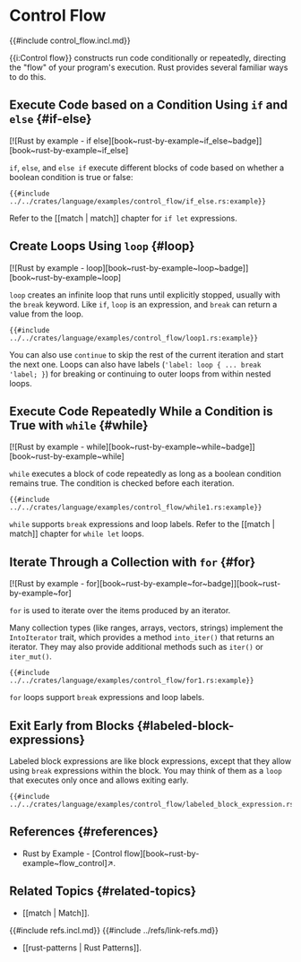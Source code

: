 # Control Flow

{{#include control_flow.incl.md}}

{{i:Control flow}} constructs run code conditionally or repeatedly, directing the "flow" of your program's execution. Rust provides several familiar ways to do this.

## Execute Code based on a Condition Using `if` and `else` {#if-else}

[![Rust by example - if else][book~rust-by-example~if_else~badge]][book~rust-by-example~if_else]

`if`, `else`, and `else if` execute different blocks of code based on whether a boolean condition is true or false:

```rust,editable
{{#include ../../crates/language/examples/control_flow/if_else.rs:example}}
```

Refer to the [[match | match]] chapter for `if let` expressions.

## Create Loops Using `loop` {#loop}

[![Rust by example - loop][book~rust-by-example~loop~badge]][book~rust-by-example~loop]

`loop` creates an infinite loop that runs until explicitly stopped, usually with the `break` keyword.
Like `if`, `loop` is an expression, and `break` can return a value from the loop.

```rust,editable
{{#include ../../crates/language/examples/control_flow/loop1.rs:example}}
```

You can also use `continue` to skip the rest of the current iteration and start the next one. Loops can also have labels (`'label: loop { ... break 'label; }`) for breaking or continuing to outer loops from within nested loops.

## Execute Code Repeatedly While a Condition is True with `while` {#while}

[![Rust by example - while][book~rust-by-example~while~badge]][book~rust-by-example~while]

`while` executes a block of code repeatedly as long as a boolean condition remains true.
The condition is checked before each iteration.

```rust,editable
{{#include ../../crates/language/examples/control_flow/while1.rs:example}}
```

`while` supports `break` expressions and loop labels. Refer to the [[match | match]] chapter for `while let` loops.

## Iterate Through a Collection with `for` {#for}

[![Rust by example - for][book~rust-by-example~for~badge]][book~rust-by-example~for]

`for` is used to iterate over the items produced by an iterator.

Many collection types (like ranges, arrays, vectors, strings) implement the `IntoIterator` trait, which provides a method `into_iter()` that returns an iterator. They may also provide additional methods such as `iter()` or `iter_mut()`.

```rust,editable
{{#include ../../crates/language/examples/control_flow/for1.rs:example}}
```

`for` loops support `break` expressions and loop labels.

## Exit Early from Blocks {#labeled-block-expressions}

Labeled block expressions are like block expressions, except that they allow using `break` expressions within the block.
You may think of them as a `loop` that executes only once and allows exiting early.

```rust,editable
{{#include ../../crates/language/examples/control_flow/labeled_block_expression.rs:example}}
```

## References {#references}

- Rust by Example - [Control flow][book~rust-by-example~flow_control]↗.

## Related Topics {#related-topics}

- [[match | Match]].

{{#include refs.incl.md}}
{{#include ../refs/link-refs.md}}

<div class="hidden">

- [[rust-patterns | Rust Patterns]].

</div>
